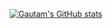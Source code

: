 [![Gautam's GitHub stats](https://github-readme-stats.vercel.app/api?username=anuraghazra)](https://github.com/gomsieeeee/github-readme-stats)
